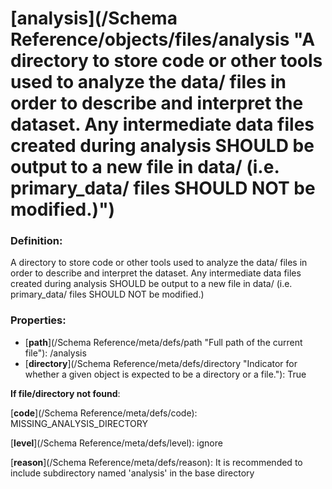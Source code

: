 # [analysis](/Schema Reference/objects/files/analysis "A directory to store code or other tools used to analyze the data/ files in order to describe and interpret the dataset. Any intermediate data files created during analysis SHOULD be output to a new file in data/ \(i.e. primary_data/ files SHOULD NOT be modified.\)")

### Definition:

A directory to store code or other tools used to analyze the data/ files in order to describe and interpret the dataset. Any intermediate data files created during analysis SHOULD be output to a new file in data/ \(i.e. primary_data/ files SHOULD NOT be modified.\)

### Properties:

- [**path**](/Schema Reference/meta/defs/path "Full path of the current file"): /analysis
- [**directory**](/Schema Reference/meta/defs/directory "Indicator for whether a given object is expected to be a directory or a file."): True

**If file/directory not found**:

[**code**](/Schema Reference/meta/defs/code): MISSING_ANALYSIS_DIRECTORY

[**level**](/Schema Reference/meta/defs/level): ignore

[**reason**](/Schema Reference/meta/defs/reason): It is recommended to include subdirectory named 'analysis' in the base directory